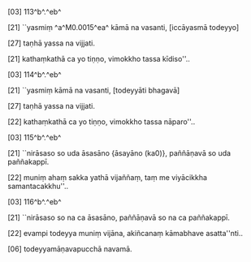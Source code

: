 [03] 113^b^.^eb^

[21] ``yasmiṃ ^a^M0.0015^ea^ kāmā na vasanti,  [iccāyasmā todeyyo]

[27] taṇhā yassa na vijjati.

[21] kathaṃkathā ca yo tiṇṇo, vimokkho tassa kīdiso''..

[03] 114^b^.^eb^

[21] ``yasmiṃ kāmā na vasanti, [todeyyāti bhagavā]

[27] taṇhā yassa na vijjati.

[22] kathaṃkathā ca yo tiṇṇo, vimokkho tassa nāparo''..

[03] 115^b^.^eb^

[21] ``nirāsaso so uda āsasāno {āsayāno (ka0)}, paññāṇavā  so uda paññakappī.

[22] muniṃ ahaṃ sakka yathā vijaññaṃ, taṃ me viyācikkha  samantacakkhu''..

[03] 116^b^.^eb^

[21] ``nirāsaso so na ca āsasāno, paññāṇavā so na  ca paññakappī.

[22] evampi todeyya muniṃ vijāna, akiñcanaṃ kāmabhave  asatta''nti..

[06] todeyyamāṇavapucchā navamā.